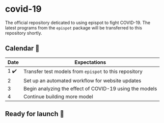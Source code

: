 # covid-19
The official repository deticated to using epispot to fight COVID-19.
The latest programs from the `epispot` package will be transferred to this repository shortly.

## Calendar :calendar:
Date | Expectations
--- | ---
1 :heavy_check_mark: | Transfer test models from `epispot` to this repository
2 | Set up an automated workflow for website updates
3 | Begin analyzing the effect of COVID-19 using the models
4 | Continue building more model

## Ready for launch :rocket:
